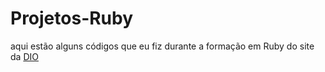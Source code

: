 # Projetos-Ruby
aqui estão alguns códigos que eu fiz durante a formação em Ruby do site da [DIO](https://www.dio.me)
